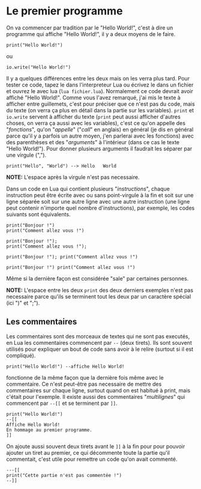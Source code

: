 # Le premier programme

On va commencer par tradition par le "Hello World!", c'est à dire un programme qui affiche "Hello World!", il y a deux moyens de le faire.

    print("Hello World!")

ou

    io.write("Hello World!")

Il y a quelques différences entre les deux mais on les verra plus tard.
Pour tester ce code, tapez le dans l'interpreteur Lua ou écrivez le dans un fichier et ouvrez le avec lua (`lua fichier.lua`).
Normalement ce code devrait avoir affiché "Hello World!".
Comme vous l'avez remarqué, j'ai mis le texte à afficher entre guillemets, c'est pour préciser que ce n'est pas du code, mais du texte (on verra ça plus en détail dans la partie sur les variables).
`print` et `io.write` servent à afficher du texte (`print` peut aussi afficher d'autres choses, on verra ça aussi avec les variables), c'est ce qu'on appelle des "_fonctions_", qu'on "_appelle_" ("_call_" en anglais) en général (je dis en général parce qu'il y a parfois un autre moyen, j'en parlerai avec les fonctions) avec des parenthèses et des "_arguments_" à l'intérieur (dans ce cas le texte "Hello World!").
Pour donner plusieurs arguments il faudrait les séparer par une virgule (",").

    print("Hello", "World") --> Hello	World

**NOTE:** L'espace après la virgule n'est pas necessaire.

Dans un code en Lua qui contient plusieurs "_instructions_", chaque instruction peut être écrite avec ou sans point-virgule à la fin et soit sur une ligne séparée soit sur une autre ligne avec une autre instruction (une ligne peut contenir n'importe quel nombre d'instructions), par exemple, les codes suivants sont équivalents.

    print("Bonjour !")
    print("Comment allez vous !")

    print("Bonjour !");
    print("Comment allez vous !");

    print("Bonjour !"); print("Comment allez vous !")

    print("Bonjour !") print("Comment allez vous !")

Même si la dernière façon est considérée "sale" par certaines personnes.

**NOTE:** L'espace entre les deux `print` des deux derniers exemples n'est pas necessaire parce qu'ils se terminent tout les deux par un caractère spécial (ici ")" et ";").

## Les commentaires

Les commentaires sont des morceaux de textes qui ne sont pas executés, en Lua les commentaires commencent par `--` (deux tirets).
Ils sont souvent utilisés pour expliquer un bout de code sans avoir à le relire (surtout si il est compliqué).

    print("Hello World!") --affiche Hello World!

fonctionne de la même façon que la dernière fois même avec le commentaire.
Ce n'est peut-être pas necessaire de mettre des commentaires sur chaque ligne, surtout quand on est habitué à print, mais c'était pour l'exemple.
Il existe aussi des commentaires "_multilignes_" qui commencent par `--[[` et se terminent par `]]`.

    print("Hello World!")
    --[[
    Affiche Hello World!
    En hommage au premier programme.
    ]]

On ajoute aussi souvent deux tirets avant le `]]` à la fin pour pour pouvoir ajouter un tiret au premier, ce qui décommente toute la partie qu'il commentait, c'est utile pour remettre un code qu'on avait commenté.

    ---[[
    print("Cette partie n'est pas commentée !")
    --]]

